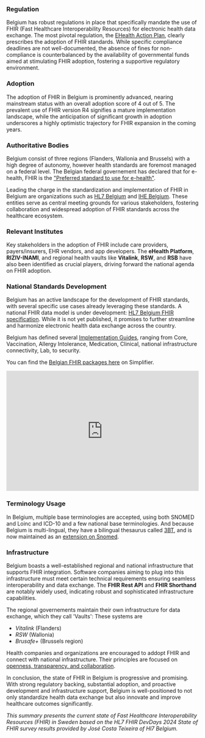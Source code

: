 ### Regulation

Belgium has robust regulations in place that specifically mandate the use of FHIR (Fast Healthcare Interoperability Resources) for electronic health data exchange. The most pivotal regulation, the [EHealth Action Plan](https://www.ehealth.fgov.be/), clearly prescribes the adoption of FHIR standards. While specific compliance deadlines are not well-documented, the absence of fines for non-compliance is counterbalanced by the availability of governmental funds aimed at stimulating FHIR adoption, fostering a supportive regulatory environment.

### Adoption

The adoption of FHIR in Belgium is prominently advanced, nearing mainstream status with an overall adoption score of 4 out of 5. The prevalent use of FHIR version R4 signifies a mature implementation landscape, while the anticipation of significant growth in adoption underscores a highly optimistic trajectory for FHIR expansion in the coming years.

### Authoritative Bodies

Belgium consist of three regions (Flanders, Wallonia and Brussels) with a high degree of autonomy, however health standards are foremost managed on a federal level. The Belgian federal governement has declared that for e-health, FHIR is the ["Preferred standard to use for e-health"](https://ehealth.fgov.be/standards/fhir/about-fhir.html).

Leading the charge in the standardization and implementation of FHIR in Belgium are organizations such as [HL7 Belgium](https://www.hl7belgium.org/) and [IHE Belgium](https://ihe-europe.net/affiliates/belgium). These entities serve as central meeting grounds for various stakeholders, fostering collaboration and widespread adoption of FHIR standards across the healthcare ecosystem.

### Relevant Institutes

Key stakeholders in the adoption of FHIR include care providers, payers/insurers, EHR vendors, and app developers. The **eHealth Platform**, **RIZIV-INAMI**, and regional health vaults like **Vitalink**, **RSW**, and **RSB** have also been identified as crucial players, driving forward the national agenda on FHIR adoption.

### National Standards Development

Belgium has an active landscape for the development of FHIR standards, with several specific use cases already leveraging these standards. A national FHIR data model is under development: [HL7 Belgium FHIR specification](https://hl7-be.github.io/). While it is not yet published, it promises to further streamline and harmonize electronic health data exchange across the country.

Belgium has defined several [Implementation Guides](https://ehealth.fgov.be/standards/fhir/), ranging from Core, Vaccination, Allergy Intolerance, Medication, Clinical, national infrastructure connectivity, Lab, to security.

You can find the [Belgian FHIR packages here](https://simplifier.net/search?packages=&nationality=BE) on Simplifier.

<iframe width="100%" height="315" src="https://www.youtube.com/embed/videoseries?si=yhIclMohSuJSETIM&amp;list=PLAPVWVA2xKFikhIam-UmyCeebABWqyVZV" title="YouTube video player" frameborder="0" allow="accelerometer; autoplay; clipboard-write; encrypted-media; gyroscope; picture-in-picture; web-share" referrerpolicy="strict-origin-when-cross-origin" allowfullscreen></iframe>

### Terminology Usage

In Belgium, multiple base terminologies are accepted, using both SNOMED and Loinc and ICD-10 and a few national base terminologies. And because Belgium is multi-lingual, they have a bilingual thesaurus called [3BT](https://www.health.belgium.be/nl/terminologiecentrum-terminologiestelsels-de-3bt-bilingual-biclassified-belgian-thesaurus), and is now maintained as an [extension on Snomed](https://browser.ihtsdotools.org/?perspective=full&conceptId1=404684003&edition=MAIN/2024-06-01&release=&languages=en,nl,fr).

### Infrastructure

Belgium boasts a well-established regional and national infrastructure that supports FHIR integration. Software companies aiming to plug into this infrastructure must meet certain technical requirements ensuring seamless interoperability and data exchange. The **FHIR Rest API** and **FHIR Shorthand** are notably widely used, indicating robust and sophisticated infrastructure capabilities.

The regional governements maintain their own infrastructure for data exchange, which they call 'Vaults':
These systems are 
- *Vitalink* (Flanders)
- *RSW* (Wallonia)
- *Brusafe+* (Brussels region)

Health companies and organizations are encouraged to addopt FHIR and connect with national infrastructure. Their principles are focused on [openness, transparency, and collaboration]( https://ehealth.fgov.be/standards/fhir/documents/20230921_FHIR_Governance_process_v2.pdf).

In conclusion, the state of FHIR in Belgium is progressive and promising. With strong regulatory backing, substantial adoption, and proactive development and infrastructure support, Belgium is well-positioned to not only standardize health data exchange but also innovate and improve healthcare outcomes significantly.

*This summary presents the current state of Fast Healthcare Interoperability Resources (FHIR) in Sweden based on the HL7 FHIR DevDays 2024 State of FHIR survey results provided by José Costa Teixeira of Hl7 Belgium.*
